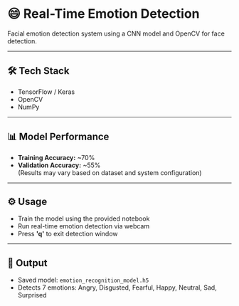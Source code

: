 # 😄 Real-Time Emotion Detection

Facial emotion detection system using a CNN model and OpenCV for face detection.

---

## 🛠️ Tech Stack

- TensorFlow / Keras  
- OpenCV  
- NumPy  

---

## 📊 Model Performance

- **Training Accuracy:** ~70%  
- **Validation Accuracy:** ~55%  
(Results may vary based on dataset and system configuration)  

---

## ⚙️ Usage

- Train the model using the provided notebook  
- Run real-time emotion detection via webcam  
- Press **'q'** to exit detection window  

---

## 📁 Output

- Saved model: `emotion_recognition_model.h5`  
- Detects 7 emotions: Angry, Disgusted, Fearful, Happy, Neutral, Sad, Surprised  
